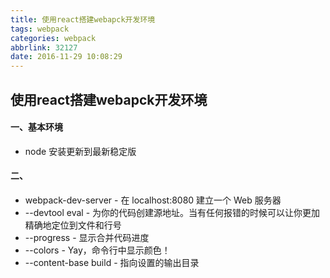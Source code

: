 ```yaml
---
title: 使用react搭建webapck开发环境
tags: webpack
categories: webpack
abbrlink: 32127
date: 2016-11-29 10:08:29
---
```

## 使用react搭建webapck开发环境

#### 一、基本环境
* node 安装更新到最新稳定版

#### 二、

* webpack-dev-server - 在 localhost:8080 建立一个 Web 服务器  
* --devtool eval - 为你的代码创建源地址。当有任何报错的时候可以让你更加精确地定位到文件和行号    
* --progress - 显示合并代码进度   
* --colors - Yay，命令行中显示颜色！
* --content-base build - 指向设置的输出目录
